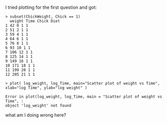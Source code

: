 I tried plotting for the first question and got:

    > subset(ChickWeight, Chick == 1)
      weight Time Chick Diet
    1 42 0 1 1
    2 51 2 1 1
    3 59 4 1 1
    4 64 6 1 1
    5 76 8 1 1
    6 93 10 1 1
    7 106 12 1 1
    8 125 14 1 1
    9 149 16 1 1
    10 171 18 1 1
    11 199 20 1 1
    12 205 21 1 1

    > plot( log_weight, log_Time, main="Scatter plot of weight vs Time", xlab="log Time", ylab="log weight" )

    Error in plot(log_weight, log_Time, main = "Scatter plot of weight vs Time", :
    object 'log_weight' not found

what am I doing wrong here?
